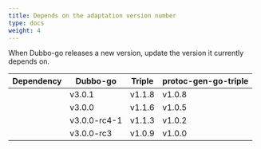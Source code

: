 ```yaml
---
title: Depends on the adaptation version number
type: docs
weight: 4
---
```


When Dubbo-go releases a new version, update the version it currently depends on.

| Dependency | Dubbo-go | Triple | protoc-gen-go-triple |
| :--: | ------------ | ------ | -------------------- |
| | v3.0.1 | v1.1.8 | v1.0.8 |
| | v3.0.0 | v1.1.6 | v1.0.5 |
| | v3.0.0-rc4-1 | v1.1.3 | v1.0.2 |
| | v3.0.0-rc3 | v1.0.9 | v1.0.0 |